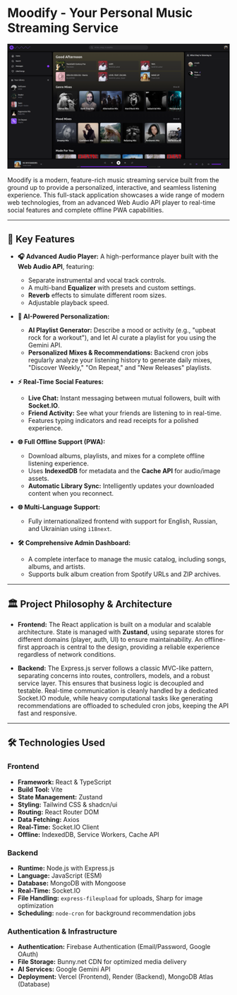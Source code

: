 # Moodify - Your Personal Music Streaming Service

![Moodify Preview](https://github.com/dimondesh/Moodify/blob/main/Preview.png)

Moodify is a modern, feature-rich music streaming service built from the ground up to provide a personalized, interactive, and seamless listening experience. This full-stack application showcases a wide range of modern web technologies, from an advanced Web Audio API player to real-time social features and complete offline PWA capabilities.

---

## 🚀 Key Features

- **🎧 Advanced Audio Player:** A high-performance player built with the **Web Audio API**, featuring:

  - Separate instrumental and vocal track controls.
  - A multi-band **Equalizer** with presets and custom settings.
  - **Reverb** effects to simulate different room sizes.
  - Adjustable playback speed.

- **🤖 AI-Powered Personalization:**

  - **AI Playlist Generator:** Describe a mood or activity (e.g., "upbeat rock for a workout"), and let AI curate a playlist for you using the Gemini API.
  - **Personalized Mixes & Recommendations:** Backend cron jobs regularly analyze your listening history to generate daily mixes, "Discover Weekly," "On Repeat," and "New Releases" playlists.

- **⚡ Real-Time Social Features:**

  - **Live Chat:** Instant messaging between mutual followers, built with **Socket.IO**.
  - **Friend Activity:** See what your friends are listening to in real-time.
  - Features typing indicators and read receipts for a polished experience.

- **🌐 Full Offline Support (PWA):**

  - Download albums, playlists, and mixes for a complete offline listening experience.
  - Uses **IndexedDB** for metadata and the **Cache API** for audio/image assets.
  - **Automatic Library Sync:** Intelligently updates your downloaded content when you reconnect.

- **🌐 Multi-Language Support:**

  - Fully internationalized frontend with support for English, Russian, and Ukrainian using `i18next`.

- **🛠️ Comprehensive Admin Dashboard:**
  - A complete interface to manage the music catalog, including songs, albums, and artists.
  - Supports bulk album creation from Spotify URLs and ZIP archives.

---

## 🏛️ Project Philosophy & Architecture

- **Frontend:** The React application is built on a modular and scalable architecture. State is managed with **Zustand**, using separate stores for different domains (player, auth, UI) to ensure maintainability. An offline-first approach is central to the design, providing a reliable experience regardless of network conditions.

- **Backend:** The Express.js server follows a classic MVC-like pattern, separating concerns into routes, controllers, models, and a robust service layer. This ensures that business logic is decoupled and testable. Real-time communication is cleanly handled by a dedicated Socket.IO module, while heavy computational tasks like generating recommendations are offloaded to scheduled cron jobs, keeping the API fast and responsive.

---

## 🛠️ Technologies Used

### Frontend

- **Framework:** React & TypeScript
- **Build Tool:** Vite
- **State Management:** Zustand
- **Styling:** Tailwind CSS & shadcn/ui
- **Routing:** React Router DOM
- **Data Fetching:** Axios
- **Real-Time:** Socket.IO Client
- **Offline:** IndexedDB, Service Workers, Cache API

### Backend

- **Runtime:** Node.js with Express.js
- **Language:** JavaScript (ESM)
- **Database:** MongoDB with Mongoose
- **Real-Time:** Socket.IO
- **File Handling:** `express-fileupload` for uploads, Sharp for image optimization
- **Scheduling:** `node-cron` for background recommendation jobs

### Authentication & Infrastructure

- **Authentication:** Firebase Authentication (Email/Password, Google OAuth)
- **File Storage:** Bunny.net CDN for optimized media delivery
- **AI Services:** Google Gemini API
- **Deployment:** Vercel (Frontend), Render (Backend), MongoDB Atlas (Database)
